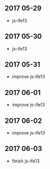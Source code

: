 ## 2017 05-29
*  js-ife13

## 2017 05-30
*  js-ife13

## 2017 05-31
*  improve js-ife13

## 2017 06-01
*  improve js-ife13

## 2017 06-02
*  improve js-ife13

## 2017 06-03
*  finish js-ife13

